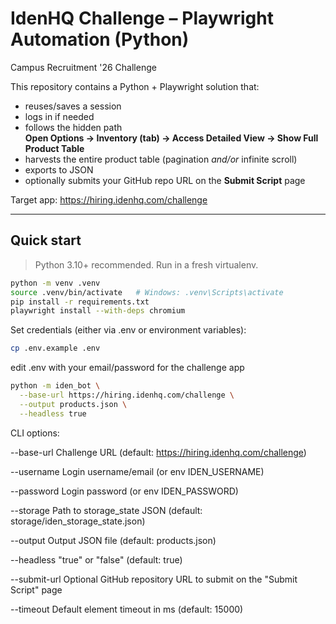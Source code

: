 # IdenHQ Challenge – Playwright Automation (Python)

Campus Recruitment '26 Challenge 

This repository contains a Python + Playwright solution that:

- reuses/saves a session
- logs in if needed
- follows the hidden path  
  **Open Options → Inventory (tab) → Access Detailed View → Show Full Product Table**
- harvests the entire product table (pagination *and/or* infinite scroll)
- exports to JSON
- optionally submits your GitHub repo URL on the **Submit Script** page

Target app: https://hiring.idenhq.com/challenge

---

## Quick start

> Python 3.10+ recommended. Run in a fresh virtualenv.

```bash
python -m venv .venv
source .venv/bin/activate   # Windows: .venv\Scripts\activate
pip install -r requirements.txt
playwright install --with-deps chromium
```

Set credentials (either via .env or environment variables):
```bash
cp .env.example .env
```
edit .env with your email/password for the challenge app

```bash
python -m iden_bot \
  --base-url https://hiring.idenhq.com/challenge \
  --output products.json \
  --headless true
```

CLI options:

--base-url     Challenge URL (default: https://hiring.idenhq.com/challenge)

--username     Login username/email (or env IDEN_USERNAME)

--password     Login password (or env IDEN_PASSWORD)

--storage      Path to storage_state JSON (default: storage/iden_storage_state.json)

--output       Output JSON file (default: products.json)

--headless     "true" or "false" (default: true)

--submit-url   Optional GitHub repository URL to submit on the "Submit Script" page

--timeout      Default element timeout in ms (default: 15000)





